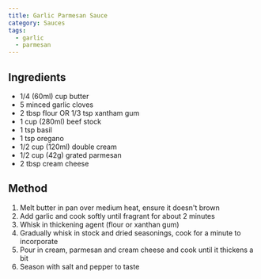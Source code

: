 ```yaml
---
title: Garlic Parmesan Sauce
category: Sauces
tags:
  - garlic
  - parmesan
---
```


## Ingredients

- 1/4 (60ml) cup butter
- 5 minced garlic cloves
- 2 tbsp flour OR 1/3 tsp xantham gum
- 1 cup (280ml) beef stock
- 1 tsp basil
- 1 tsp oregano
- 1/2 cup (120ml) double cream
- 1/2 cup (42g) grated parmesan
- 2 tbsp cream cheese

## Method

1. Melt butter in pan over medium heat, ensure it doesn't brown
2. Add garlic and cook softly until fragrant for about 2 minutes
3. Whisk in thickening agent (flour or xanthan gum)
4. Gradually whisk in stock and dried seasonings, cook for a minute to
   incorporate
5. Pour in cream, parmesan and cream cheese and cook until it thickens a bit
6. Season with salt and pepper to taste
